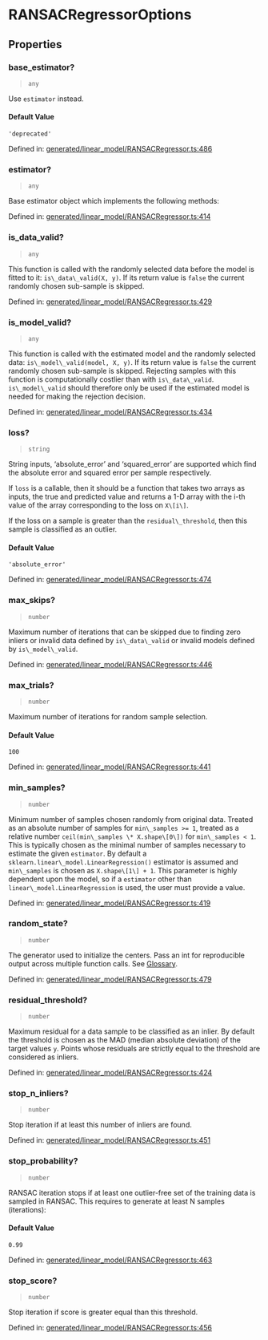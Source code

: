 # RANSACRegressorOptions

## Properties

### base\_estimator?

> `any`

Use `estimator` instead.

#### Default Value

`'deprecated'`

Defined in:  [generated/linear\_model/RANSACRegressor.ts:486](https://github.com/transitive-bullshit/scikit-learn-ts/blob/b59c1ff/packages/sklearn/src/generated/linear_model/RANSACRegressor.ts#L486)

### estimator?

> `any`

Base estimator object which implements the following methods:

Defined in:  [generated/linear\_model/RANSACRegressor.ts:414](https://github.com/transitive-bullshit/scikit-learn-ts/blob/b59c1ff/packages/sklearn/src/generated/linear_model/RANSACRegressor.ts#L414)

### is\_data\_valid?

> `any`

This function is called with the randomly selected data before the model is fitted to it: `is\_data\_valid(X, y)`. If its return value is `false` the current randomly chosen sub-sample is skipped.

Defined in:  [generated/linear\_model/RANSACRegressor.ts:429](https://github.com/transitive-bullshit/scikit-learn-ts/blob/b59c1ff/packages/sklearn/src/generated/linear_model/RANSACRegressor.ts#L429)

### is\_model\_valid?

> `any`

This function is called with the estimated model and the randomly selected data: `is\_model\_valid(model, X, y)`. If its return value is `false` the current randomly chosen sub-sample is skipped. Rejecting samples with this function is computationally costlier than with `is\_data\_valid`. `is\_model\_valid` should therefore only be used if the estimated model is needed for making the rejection decision.

Defined in:  [generated/linear\_model/RANSACRegressor.ts:434](https://github.com/transitive-bullshit/scikit-learn-ts/blob/b59c1ff/packages/sklearn/src/generated/linear_model/RANSACRegressor.ts#L434)

### loss?

> `string`

String inputs, ‘absolute\_error’ and ‘squared\_error’ are supported which find the absolute error and squared error per sample respectively.

If `loss` is a callable, then it should be a function that takes two arrays as inputs, the true and predicted value and returns a 1-D array with the i-th value of the array corresponding to the loss on `X\[i\]`.

If the loss on a sample is greater than the `residual\_threshold`, then this sample is classified as an outlier.

#### Default Value

`'absolute_error'`

Defined in:  [generated/linear\_model/RANSACRegressor.ts:474](https://github.com/transitive-bullshit/scikit-learn-ts/blob/b59c1ff/packages/sklearn/src/generated/linear_model/RANSACRegressor.ts#L474)

### max\_skips?

> `number`

Maximum number of iterations that can be skipped due to finding zero inliers or invalid data defined by `is\_data\_valid` or invalid models defined by `is\_model\_valid`.

Defined in:  [generated/linear\_model/RANSACRegressor.ts:446](https://github.com/transitive-bullshit/scikit-learn-ts/blob/b59c1ff/packages/sklearn/src/generated/linear_model/RANSACRegressor.ts#L446)

### max\_trials?

> `number`

Maximum number of iterations for random sample selection.

#### Default Value

`100`

Defined in:  [generated/linear\_model/RANSACRegressor.ts:441](https://github.com/transitive-bullshit/scikit-learn-ts/blob/b59c1ff/packages/sklearn/src/generated/linear_model/RANSACRegressor.ts#L441)

### min\_samples?

> `number`

Minimum number of samples chosen randomly from original data. Treated as an absolute number of samples for `min\_samples >= 1`, treated as a relative number `ceil(min\_samples \* X.shape\[0\])` for `min\_samples < 1`. This is typically chosen as the minimal number of samples necessary to estimate the given `estimator`. By default a `sklearn.linear\_model.LinearRegression()` estimator is assumed and `min\_samples` is chosen as `X.shape\[1\] + 1`. This parameter is highly dependent upon the model, so if a `estimator` other than `linear\_model.LinearRegression` is used, the user must provide a value.

Defined in:  [generated/linear\_model/RANSACRegressor.ts:419](https://github.com/transitive-bullshit/scikit-learn-ts/blob/b59c1ff/packages/sklearn/src/generated/linear_model/RANSACRegressor.ts#L419)

### random\_state?

> `number`

The generator used to initialize the centers. Pass an int for reproducible output across multiple function calls. See [Glossary](../../glossary.html#term-random_state).

Defined in:  [generated/linear\_model/RANSACRegressor.ts:479](https://github.com/transitive-bullshit/scikit-learn-ts/blob/b59c1ff/packages/sklearn/src/generated/linear_model/RANSACRegressor.ts#L479)

### residual\_threshold?

> `number`

Maximum residual for a data sample to be classified as an inlier. By default the threshold is chosen as the MAD (median absolute deviation) of the target values `y`. Points whose residuals are strictly equal to the threshold are considered as inliers.

Defined in:  [generated/linear\_model/RANSACRegressor.ts:424](https://github.com/transitive-bullshit/scikit-learn-ts/blob/b59c1ff/packages/sklearn/src/generated/linear_model/RANSACRegressor.ts#L424)

### stop\_n\_inliers?

> `number`

Stop iteration if at least this number of inliers are found.

Defined in:  [generated/linear\_model/RANSACRegressor.ts:451](https://github.com/transitive-bullshit/scikit-learn-ts/blob/b59c1ff/packages/sklearn/src/generated/linear_model/RANSACRegressor.ts#L451)

### stop\_probability?

> `number`

RANSAC iteration stops if at least one outlier-free set of the training data is sampled in RANSAC. This requires to generate at least N samples (iterations):

#### Default Value

`0.99`

Defined in:  [generated/linear\_model/RANSACRegressor.ts:463](https://github.com/transitive-bullshit/scikit-learn-ts/blob/b59c1ff/packages/sklearn/src/generated/linear_model/RANSACRegressor.ts#L463)

### stop\_score?

> `number`

Stop iteration if score is greater equal than this threshold.

Defined in:  [generated/linear\_model/RANSACRegressor.ts:456](https://github.com/transitive-bullshit/scikit-learn-ts/blob/b59c1ff/packages/sklearn/src/generated/linear_model/RANSACRegressor.ts#L456)
